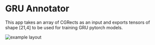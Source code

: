 # GRU Annotator
This app takes an array of CGRects as an input and exports tensors of shape [21,4] to be used for training GRU pytorch models.

![example layout]("https://github.com/richardverheyen/gru-annotator/blob/main/screenshot.png?raw=true")
